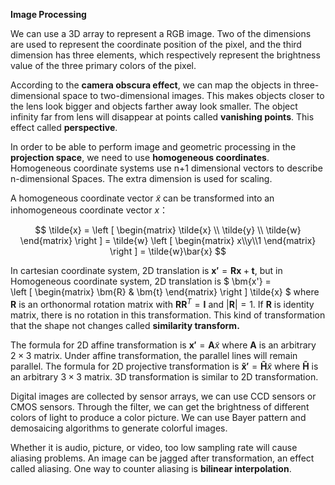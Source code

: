 **Image Processing**

We can use a 3D array to represent a RGB image. Two of the dimensions are used to represent the coordinate position of the pixel, and the third dimension has three elements, which respectively represent the brightness value of the three primary colors of the pixel. 

According to the **camera obscura effect**, we can map the objects in three-dimensional space to two-dimensional images. This makes objects closer to the lens look bigger and objects farther away look smaller. The object infinity far from lens will disappear at points called **vanishing points**. This effect called **perspective**.

In order to be able to perform image and geometric processing in the **projection space**, we need to use **homogeneous coordinates**. Homogeneous coordinate systems use n+1 dimensional vectors to describe n-dimensional Spaces. The extra dimension is used for scaling.

A homogeneous coordinate vector $\tilde{x}$ can be transformed into an inhomogeneous coordinate vector $x$：

$$
\tilde{x} =
\left [
\begin{matrix}
\tilde{x} \\ \tilde{y} \\ \tilde{w}
\end{matrix}
\right ]
= \tilde{w}
\left [
\begin{matrix}
x\\y\\1
\end{matrix}
\right ]
= \tilde{w}\bar{x}
$$

In cartesian coordinate system, 2D translation is $\bm{x'} =  \bm R\bm{x} + \bm{t}$, but in Homogeneous coordinate system, 2D translation is $
\bm{x'} =  
\left [
\begin{matrix}
\bm{R} & \bm{t}
\end{matrix}
\right ]
\tilde{x}
$ where $\bm R$ is an orthonormal rotation matrix with $\bm R\bm R^T = \bm I$ and $|\bm R| = 1$. If $\bm R$ is identity matrix, there is no rotation in this transformation. This kind of transformation that the shape not changes called **similarity transform.**

The formula for 2D affine transformation is $\bm{x'} = \bm A \tilde{x}$ where $\bm A$ is an arbitrary $2 \times 3$ matrix. Under affine transformation, the parallel lines will remain parallel. The formula for 2D projective transformation is $\bm{\tilde x'} = \bm {\tilde{H}} \tilde{x}$ where $\bm {\tilde{H}}$ is an arbitrary $3 \times 3$ matrix. 3D transformation is similar to 2D transformation.

Digital images are collected by sensor arrays, we can use CCD sensors or CMOS sensors. Through the filter, we can get the brightness of different colors of light to produce a color picture. We can use Bayer pattern and demosaicing algorithms to generate colorful images.

Whether it is audio, picture, or video, too low sampling rate will cause aliasing problems. An image can be jagged after transformation, an effect called aliasing. One way to counter aliasing is **bilinear interpolation**.
